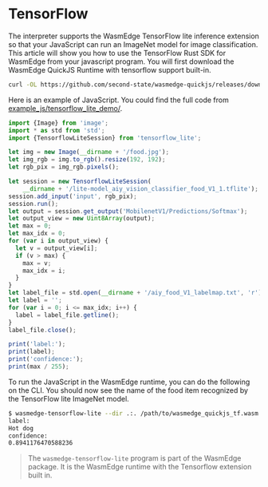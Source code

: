 # TensorFlow

The interpreter supports the WasmEdge TensorFlow lite inference extension so that your JavaScript can run an ImageNet model for image classification. This article will show you how to use the TensorFlow Rust SDK for WasmEdge from your javascript program. You will first download the WasmEdge QuickJS Runtime with tensorflow support built-in.

```bash
curl -OL https://github.com/second-state/wasmedge-quickjs/releases/download/v0.4.0-alpha/wasmedge_quickjs_tf.wasm
```

Here is an example of JavaScript. You could find the full code from [example_js/tensorflow_lite_demo/](https://github.com/second-state/wasmedge-quickjs/tree/main/example_js/tensorflow_lite_demo).

```javascript
import {Image} from 'image';
import * as std from 'std';
import {TensorflowLiteSession} from 'tensorflow_lite';

let img = new Image(__dirname + '/food.jpg');
let img_rgb = img.to_rgb().resize(192, 192);
let rgb_pix = img_rgb.pixels();

let session = new TensorflowLiteSession(
    __dirname + '/lite-model_aiy_vision_classifier_food_V1_1.tflite');
session.add_input('input', rgb_pix);
session.run();
let output = session.get_output('MobilenetV1/Predictions/Softmax');
let output_view = new Uint8Array(output);
let max = 0;
let max_idx = 0;
for (var i in output_view) {
  let v = output_view[i];
  if (v > max) {
    max = v;
    max_idx = i;
  }
}
let label_file = std.open(__dirname + '/aiy_food_V1_labelmap.txt', 'r');
let label = '';
for (var i = 0; i <= max_idx; i++) {
  label = label_file.getline();
}
label_file.close();

print('label:');
print(label);
print('confidence:');
print(max / 255);
```

To run the JavaScript in the WasmEdge runtime, you can do the following on the CLI. You should now see the name of the food item recognized by the TensorFlow lite ImageNet model.

```bash
$ wasmedge-tensorflow-lite --dir .:. /path/to/wasmedge_quickjs_tf.wasm example_js/tensorflow_lite_demo/main.js
label:
Hot dog
confidence:
0.8941176470588236
```

> The `wasmedge-tensorflow-lite` program is part of the WasmEdge package. It is the WasmEdge runtime with the Tensorflow extension built in.
